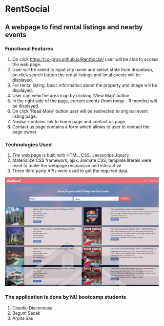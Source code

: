# RentSocial
## A webpage to find rental listings and nearby events
### Functional Features

1. On click https://cd-prog.github.io/RentSocial/ user will be able to access the web page.
2. User will be asked to input city name and select state from dropdown, on click search button the rental listings and local events will be displayed.
3. For rental listing, basic information about the property and image will be displayed.
4. User can view the area map by clicking 'View Map' button.
5. In the right side of the page, current events (from today - 6 months) will be displayed.
6. On click 'Read More' button user will be redirected to original event listing page.
7. Navbar contains link to home page and contact us page.
8. Contact us page contains a form which allows to user to contact the page owner.

### Technologies Used
1. The web page is built with HTML, CSS, Javascript-Jquery.
2. Materialize CSS framework, ajax, animate CSS, template literals were used to make the webpage responsive and interactive.
3. Three third party APIs were used to get the required data.

<img src="/assets/images/screen-shot.png">

### The application is done by NU bootcamp students
1. Claudiu Diaconeasa 
2. Begum Sacak
3. Arpita Sau